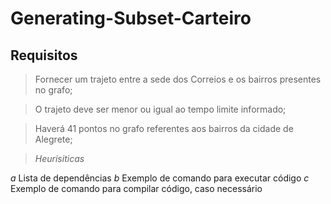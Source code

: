 # Generating-Subset-Carteiro

## Requisitos
> Fornecer um trajeto entre a sede dos Correios e os bairros presentes no grafo;

> O trajeto deve ser menor ou igual ao tempo limite informado;

> Haverá 41 pontos no grafo referentes aos bairros da cidade de Alegrete;

> _Heurisiticas_


*a* Lista de dependências
*b* Exemplo de comando para executar código
*c* Exemplo de comando para compilar código, caso necessário

